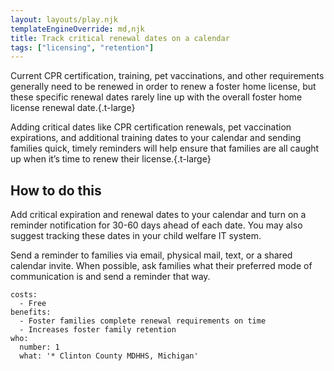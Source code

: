 ```yaml
---
layout: layouts/play.njk
templateEngineOverride: md,njk
title: Track critical renewal dates on a calendar
tags: ["licensing", "retention"]
---
```


Current CPR certification, training, pet vaccinations, and other requirements generally need to be renewed in order to renew a foster home license, but these specific renewal dates rarely line up with the overall foster home license renewal date.{.t-large}

Adding critical dates like CPR certification renewals, pet vaccination expirations, and additional training dates to your calendar and sending families quick, timely reminders will help ensure that families are all caught up when it’s time to renew their license.{.t-large}

## How to do this

Add critical expiration and renewal dates to your calendar and turn on a reminder notification for 30-60 days ahead of each date. You may also suggest tracking these dates in your child welfare IT system.

Send a reminder to families via email, physical mail, text, or a shared calendar invite. When possible, ask families what their preferred mode of communication is and send a reminder that way.

    costs:
      - Free
    benefits:
      - Foster families complete renewal requirements on time
      - Increases foster family retention
    who:
      number: 1
      what: '* Clinton County MDHHS, Michigan'
 